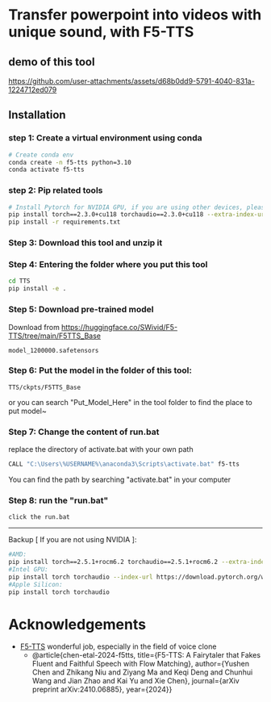 #  Transfer powerpoint into videos with unique sound, with F5-TTS

## demo of this tool
https://github.com/user-attachments/assets/d68b0dd9-5791-4040-831a-1224712ed079

## Installation

### step 1: Create a virtual environment using conda
```bash
# Create conda env
conda create -n f5-tts python=3.10
conda activate f5-tts
```

### step 2: Pip related tools
```bash
# Install Pytorch for NVIDIA GPU, if you are using other devices, please refer to the "Backup" part
pip install torch==2.3.0+cu118 torchaudio==2.3.0+cu118 --extra-index-url https://download.pytorch.org/whl/cu118
pip install -r requirements.txt
```

### Step 3: Download this tool and unzip it

### Step 4: Entering the folder where you put this tool
```bash
cd TTS
pip install -e .
```
### Step 5: Download pre-trained model
Download from https://huggingface.co/SWivid/F5-TTS/tree/main/F5TTS_Base
```
model_1200000.safetensors
```
### Step 6: Put the model in the folder of this tool:
```
TTS/ckpts/F5TTS_Base
```
or you can search "Put_Model_Here" in the tool folder to find the place to put model~
### Step 7: Change the content of run.bat
replace the directory of activate.bat with your own path
```bash
CALL "C:\Users\%USERNAME%\anaconda3\Scripts\activate.bat" f5-tts
```
You can find the path by searching "activate.bat" in your computer
### Step 8: run the "run.bat"
```
click the run.bat
```

--------------------------
Backup [ If you are not using NVIDIA ]:
```bash
#AMD:
pip install torch==2.5.1+rocm6.2 torchaudio==2.5.1+rocm6.2 --extra-index-url https://download.pytorch.org/whl/rocm6.2
#Intel GPU:
pip install torch torchaudio --index-url https://download.pytorch.org/whl/test/xpu
#Apple Silicon:
pip install torch torchaudio
```

# Acknowledgements

- [F5-TTS](https://github.com/SWivid/F5-TTS) wonderful job, especially in the field of voice clone
  - @article{chen-etal-2024-f5tts,
      title={F5-TTS: A Fairytaler that Fakes Fluent and Faithful Speech with Flow Matching}, 
      author={Yushen Chen and Zhikang Niu and Ziyang Ma and Keqi Deng and Chunhui Wang and Jian Zhao and Kai Yu and Xie Chen},
      journal={arXiv preprint arXiv:2410.06885},
      year={2024}}


